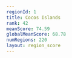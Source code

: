 ```yaml
---
regionId: 1
title: Cocos Islands
rank: 42
meanScore: 74.59
globalMeanScore: 68.78
numRegions: 220
layout: region_score
---
```

